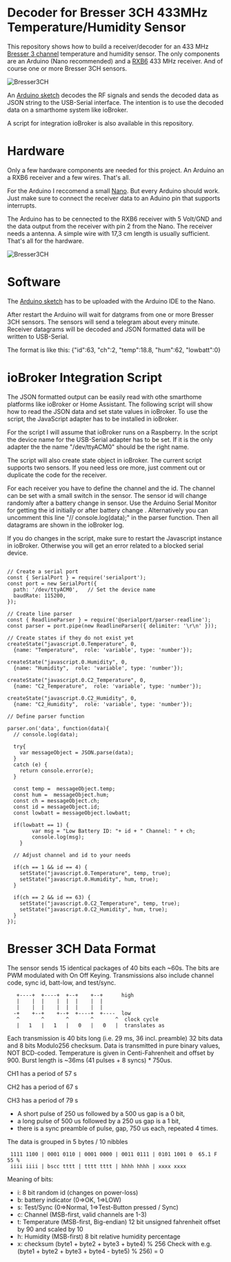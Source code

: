 # Decoder for Bresser 3CH 433MHz Temperature/Humidity Sensor 

This repository shows how to build a receiver/decoder for an 433 MHz [Bresser 3 channel](http://www.bresser.de/Wetter/BRESSER-Thermo-Hygro-Sensor-3CH-passend-fuer-BRESSER-Thermo-Hygrometer.html) temperature and humidity sensor.
The only components are an Arduino (Nano recommended) and a [RXB6](https://www.makershop.de/module/funk/rxb6-433mhz-superheterodyne/) 433 MHz receiver. And of course one or more Bresser 3CH sensors.

![Bresser3CH](https://github.com/AK-Homberger/Bresser-3CH-433MHz-T-H-Sensor-decoder/blob/main/Bresser3CH.JPG)

An [Arduino sketch](https://github.com/AK-Homberger/Bresser-3CH-433MHz-T-H-Sensor-decoder/blob/main/433MHz-Temperatur-Bresser-Nano/433MHz-Temperatur-Bresser-Nano.ino) decodes the RF signals and sends the decoded data as JSON string to the USB-Serial interface.
The intention is to use the decoded data on a smarthome system like ioBroker.

A script for integration ioBroker is also available in this repository.

# Hardware

Only a few hardware components are needed for this project. An Arduino an a RXB6 receiver and a few wires. That's all.

For the Arduino I reccomend a small [Nano](https://store.arduino.cc/products/arduino-nano). But every Arduino should work. Just make sure to connect the receiver data to an Aduino pin that supports interrupts.

The Arduino has to be cennected to the RXB6 receiver with 5 Volt/GND and the data output from the receiver with pin 2 from the Nano. The receiver needs a antenna. A simple wire with 17,3 cm length is usually sufficient. That's all for the hardware.

![Bresser3CH](https://github.com/AK-Homberger/Bresser-3CH-433MHz-T-H-Sensor-decoder/blob/main/Arduino.JPG)

# Software

The [Arduino sketch](https://github.com/AK-Homberger/Bresser-3CH-433MHz-T-H-Sensor-decoder/blob/main/433MHz-Temperatur-Bresser-Nano/433MHz-Temperatur-Bresser-Nano.ino) has to be uploaded with the Arduino IDE to the Nano.

After restart the Arduino will wait for datgrams from one or more Bresser 3CH sensors. The sensors will send a telegram about every minute. Receiver datagrams will be decoded and JSON formatted data will be written to USB-Serial. 

The format is like this: {"id":63, "ch":2, "temp":18.8, "hum":62, "lowbatt":0}

# ioBroker Integration Script
The JSON formatted output can be easily read with othe smarthome platforms like ioBroker or Home Assistant. The following script will show how to read the JSON data and set state values in ioBroker. To use the script, the JavaScript adapter has to be installed in ioBroker.

For the script I will assume that ioBroker runs on a Raspberry. In the script the device name for the USB-Serial adapter has to be set. If it is the only adapter the the name "/dev/ttyACM0" should be the right name.

The script will also create state object in ioBroker. The current script supports two sensors. If you need less ore more, just comment out or duplicate the code for the receiver.

For each receiver you have to define the channel and the id. The channel can be set with a small switch in the sensor. The sensor id will change randomly after a battery change in sensor. Use the Arduino Serial Monitor for getting the id initially or after battery change . Alternatively you can uncomment this line "// console.log(data);" in the parser function. Then all datagrams are shown in the ioBroker log.

If you do changes in the script, make sure to restart the Javascript instance in ioBroker. Otherwise you will get an error related to a blocked serial device.

```

// Create a serial port
const { SerialPort } = require('serialport');
const port = new SerialPort({
  path: '/dev/ttyACM0',   // Set the device name
  baudRate: 115200,
});

// Create line parser
const { ReadlineParser } = require('@serialport/parser-readline');
const parser = port.pipe(new ReadlineParser({ delimiter: '\r\n' }));

// Create states if they do not exist yet
createState("javascript.0.Temperature", 0, 
  {name: "Temperature",  role: 'variable', type: 'number'});

createState("javascript.0.Humidity", 0, 
  {name: "Humidity",  role: 'variable', type: 'number'});

createState("javascript.0.C2_Temperature", 0, 
  {name: "C2_Temperature",  role: 'variable', type: 'number'});

createState("javascript.0.C2_Humidity", 0, 
  {name: "C2_Humidity",  role: 'variable', type: 'number'});

// Define parser function

parser.on('data', function(data){
  // console.log(data);
  
  try{
    var messageObject = JSON.parse(data);
  }
  catch (e) {
    return console.error(e);
  }
 
  const temp =  messageObject.temp;
  const hum =  messageObject.hum;
  const ch = messageObject.ch;
  const id = messageObject.id;
  const lowbatt = messageObject.lowbatt;
  
  if(lowbatt == 1) {
        var msg = "Low Battery ID: "+ id + " Channel: " + ch;
        console.log(msg);
    }

  // Adjust channel and id to your needs

  if(ch == 1 && id == 4) {
    setState("javascript.0.Temperature", temp, true);
    setState("javascript.0.Humidity", hum, true);    
  }
  
  if(ch == 2 && id == 63) {
    setState("javascript.0.C2_Temperature", temp, true);
    setState("javascript.0.C2_Humidity", hum, true);
  }
});
```

# Bresser 3CH Data Format

The sensor sends 15 identical packages of 40 bits each ~60s. The bits are PWM modulated with On Off Keying.
Transmissions also include channel code, sync id, batt-low, and test/sync.

```
   +----+  +----+  +--+    +--+      high
   |    |  |    |  |  |    |  |
   |    |  |    |  |  |    |  |
  -+    +--+    +--+  +----+  +----  low
   ^       ^       ^       ^       ^  clock cycle
   |   1   |   1   |   0   |   0   |  translates as

```
Each transmission is 40 bits long (i.e. 29 ms, 36 incl. preamble)
32 bits data and 8 bits Modulo256 checksum.
Data is transmitted in pure binary values, NOT BCD-coded.
Temperature is given in Centi-Fahrenheit and offset by 900.  Burst length is ~36ms (41 pulses + 8 syncs) * 750us.

CH1 has a period of 57 s

CH2 has a period of 67 s

CH3 has a period of 79 s

- A short pulse of 250 us followed by a 500 us gap is a 0 bit,
- a long pulse of 500 us followed by a 250 us gap is a 1 bit,
- there is a sync preamble of pulse, gap, 750 us each, repeated 4 times.

The data is grouped in 5 bytes / 10 nibbles

```
 1111 1100 | 0001 0110 | 0001 0000 | 0011 0111 | 0101 1001 0  65.1 F 55 %
 iiii iiii | bscc tttt | tttt tttt | hhhh hhhh | xxxx xxxx
```
Meaning of bits:
- i: 8 bit random id (changes on power-loss)
- b: battery indicator (0=>OK, 1=>LOW)
- s: Test/Sync (0=>Normal, 1=>Test-Button pressed / Sync)
- c: Channel (MSB-first, valid channels are 1-3)
- t: Temperature (MSB-first, Big-endian)
     12 bit unsigned fahrenheit offset by 90 and scaled by 10
- h: Humidity (MSB-first) 8 bit relative humidity percentage
- x: checksum (byte1 + byte2 + byte3 + byte4) % 256
     Check with e.g. (byte1 + byte2 + byte3 + byte4 - byte5) % 256) = 0

